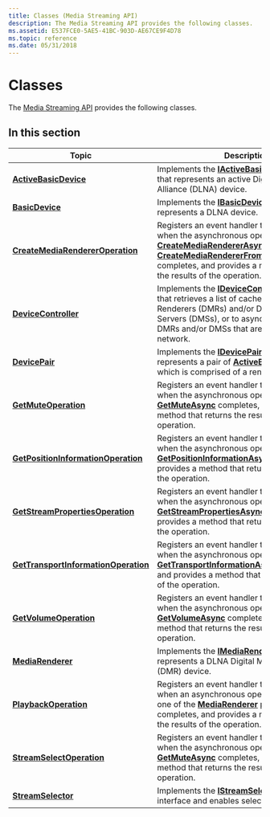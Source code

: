 ```yaml
---
title: Classes (Media Streaming API)
description: The Media Streaming API provides the following classes.
ms.assetid: E537FCE0-5AE5-41BC-903D-AE67CE9F4D78
ms.topic: reference
ms.date: 05/31/2018
---
```


# Classes

The [Media Streaming API](media-streaming-api-portal.md) provides the following classes.

## In this section



| Topic                                                                                   | Description                                                                                                                                                                                                                                                                                                                                                                         |
|-----------------------------------------------------------------------------------------|-------------------------------------------------------------------------------------------------------------------------------------------------------------------------------------------------------------------------------------------------------------------------------------------------------------------------------------------------------------------------------------|
| [**ActiveBasicDevice**](/previous-versions/windows/desktop/legacy/dn385755(v=vs.85))<br/>                               | Implements the [**IActiveBasicDevice**](/previous-versions/windows/desktop/api/windows.media.streaming/nn-windows-media-streaming-iactivebasicdevice) interface that represents an active Digital Living Network Alliance (DLNA) device.<br/>                                                                                                                                                                                                                       |
| [**BasicDevice**](/previous-versions/windows/desktop/legacy/hh828813(v=vs.85))<br/>                                           | Implements the [**IBasicDevice**](ibasicdevice.md) interface that represents a DLNA device.<br/>                                                                                                                                                                                                                                                                             |
| [**CreateMediaRendererOperation**](createmediarendereroperation.md)<br/>         | Registers an event handler that is invoked when the asynchronous operation started by [**CreateMediaRendererAsync**](imediarendererfactory-createmediarendererasync.md) or [**CreateMediaRendererFromBasicDeviceAsync**](imediarendererfactory-createmediarendererfrombasicdeviceasync.md) completes, and provides a method that returns the results of the operation.<br/> |
| [**DeviceController**](/previous-versions/windows/desktop/legacy/hh828842(v=vs.85))<br/>                                 | Implements the [**IDeviceController**](/previous-versions/windows/desktop/api/windows.media.streaming/nn-windows-media-streaming-idevicecontroller) interface that retrieves a list of cached Digital Media Renderers (DMRs) and/or Digital Media Servers (DMSs), or to asynchronously find the DMRs and/or DMSs that are currently on the network.<br/>                                                                                                            |
| [**DevicePair**](/previous-versions/windows/desktop/legacy/dn385771(v=vs.85))<br/>                                             | Implements the [**IDevicePair**](/previous-versions/windows/desktop/api/windows.media.streaming/nn-windows-media-streaming-idevicepair) interface that represents a pair of [**ActiveBasicDevice**](/previous-versions/windows/desktop/legacy/dn385755(v=vs.85)) objects which is comprised of a renderer and a server.<br/>                                                                                                                                                                              |
| [**GetMuteOperation**](getmuteoperation.md)<br/>                                 | Registers an event handler that is invoked when the asynchronous operation started by [**GetMuteAsync**](/previous-versions/windows/desktop/api/windows.media.streaming/nf-windows-media-streaming-imediarenderer-getmuteasync) completes, and provides a method that returns the results of the operation.<br/>                                                                                                                                                    |
| [**GetPositionInformationOperation**](getpositioninformationoperation.md)<br/>   | Registers an event handler that is invoked when the asynchronous operation started by [**GetPositionInformationAsync**](/previous-versions/windows/desktop/api/windows.media.streaming/nf-windows-media-streaming-imediarenderer-getpositioninformationasync) completes, and provides a method that returns the results of the operation.<br/>                                                                                                                      |
| [**GetStreamPropertiesOperation**](getstreampropertiesoperation.md)<br/>         | Registers an event handler that is invoked when the asynchronous operation started by [**GetStreamPropertiesAsync**](/previous-versions/windows/desktop/legacy/hh829001(v=vs.85)) completes, and provides a method that returns the results of the operation.<br/>                                                                                                                            |
| [**GetTransportInformationOperation**](gettransportinformationoperation.md)<br/> | Registers an event handler that is invoked when the asynchronous operation started by [**GetTransportInformationAsync**](/previous-versions/windows/desktop/api/windows.media.streaming/nf-windows-media-streaming-imediarenderer-gettransportinformationasync) completes, and provides a method that returns the results of the operation.<br/>                                                                                                                    |
| [**GetVolumeOperation**](getvolumeoperation.md)<br/>                             | Registers an event handler that is invoked when the asynchronous operation started by [**GetVolumeAsync**](/previous-versions/windows/desktop/api/windows.media.streaming/nf-windows-media-streaming-imediarenderer-getvolumeasync) completes, and provides a method that returns the results of the operation.<br/>                                                                                                                                                |
| [**MediaRenderer**](mediarenderer.md)<br/>                                       | Implements the [**IMediaRenderer**](imediarenderer.md) interface that represents a DLNA Digital Media Renderer (DMR) device.<br/>                                                                                                                                                                                                                                            |
| [**PlaybackOperation**](playbackoperation.md)<br/>                               | Registers an event handler that is invoked when an asynchronous operation started by one of the [**MediaRenderer**](mediarenderer.md) playback methods completes, and provides a method that returns the results of the operation.<br/>                                                                                                                                      |
| [**StreamSelectOperation**](streamselectoperation.md)<br/>                       | Registers an event handler that is invoked when the asynchronous operation started by [**GetMuteAsync**](/previous-versions/windows/desktop/api/windows.media.streaming/nf-windows-media-streaming-imediarenderer-getmuteasync) completes, and provides a method that returns the results of the operation.<br/>                                                                                                                                                    |
| [**StreamSelector**](streamselector.md)<br/>                                     | Implements the [**IStreamSelectorStatics**](/previous-versions/windows/desktop/api/windows.media.streaming/nn-windows-media-streaming-istreamselectorstatics) interface and enables selecting a stream.<br/>                                                                                                                                                                                                                                                        |



 

 

